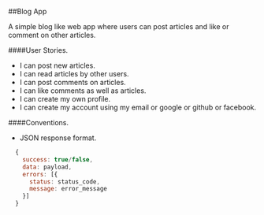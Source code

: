 ##Blog App

A simple blog like web app where users can post articles and like or comment
on other articles.

####User Stories.
- I can post new articles.
- I can read articles by other users.
- I can post comments on articles.
- I can like comments as well as articles.
- I can create my own profile.
- I can create my account using my email or google or github or facebook.


####Conventions.
- JSON response format.

```javascript
  {
    success: true/false,
    data: payload,
    errors: [{
      status: status_code,
      message: error_message
    }]
  }
```
